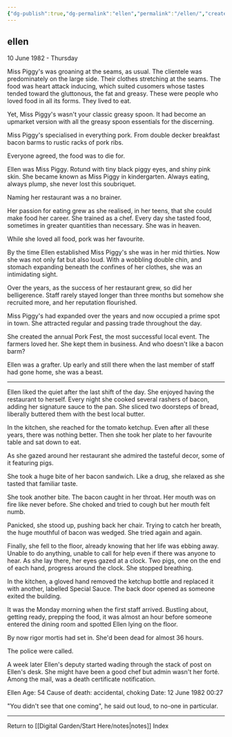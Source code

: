 ```yaml
---
{"dg-publish":true,"dg-permalink":"ellen","permalink":"/ellen/","created":"","updated":""}
---
```



## ellen

10 June 1982 - Thursday

Miss Piggy's was groaning at the seams, as usual. The clientele was predominately on the large side. Their clothes stretching at the seams. The food was heart attack inducing, which suited cusomers whose tastes tended toward the gluttonous, the fat and greasy. These were people who loved food in all its forms. They lived to eat. 

Yet, Miss Piggy's wasn't your classic greasy spoon. It had become an upmarket version with all the greasy spoon essentials for the discerning. 

Miss Piggy's specialised in everything pork. From double decker breakfast bacon barms to rustic racks of pork ribs. 

Everyone agreed, the food was to die for.

Ellen was Miss Piggy. Rotund with tiny black piggy eyes, and shiny pink skin. She became known as Miss Piggy in kindergarten. Always eating, always plump, she never lost this soubriquet.

Naming her restaurant was a no brainer.

Her passion for eating grew as she realised, in her teens, that she could make food her career. She trained as a chef. Every day she tasted food, sometimes in greater quantities than necessary. She was in heaven.

While she loved all food, pork was her favourite. 

By the time Ellen established Miss Piggy's she was in her mid thirties. Now she was not only fat but also loud. With a wobbling double chin, and stomach expanding beneath the confines of her clothes, she was an intimidating sight.

Over the years, as the success of her restaurant grew, so did her belligerence. Staff rarely stayed longer than three months but somehow she recruited more, and her reputation flourished.

Miss Piggy's had expanded over the years and now occupied a prime spot in town. She attracted regular and passing trade throughout the day. 

She created the annual Pork Fest, the most successful local event. The farmers loved her. She kept them in business. And who doesn't like a bacon barm? 

Ellen was a grafter. Up early and still there when the last member of staff had gone home, she was a beast.

---

Ellen liked the quiet after the last shift of the day. She enjoyed having the restaurant to herself. Every night she cooked several rashers of bacon, adding her signature sauce to the pan. She sliced two doorsteps of bread, liberally buttered them with the best local butter.

In the kitchen, she reached for the tomato ketchup. Even after all these years, there was nothing better. Then she took her plate to her favourite table and sat down to eat.

As she gazed around her restaurant she admired the tasteful decor, some of it featuring pigs.

She took a huge bite of her bacon sandwich. Like a drug, she relaxed as she tasted that familiar taste. 

She took another bite. The bacon caught in her throat. Her mouth was on fire like never before. She choked and tried to cough but her mouth felt numb. 

Panicked, she stood up, pushing back her chair. Trying to catch her breath, the huge mouthful of bacon was wedged. She tried again and again.

Finally, she fell to the floor, already knowing that her life was ebbing away. Unable to do anything, unable to call for help even if there was anyone to hear.  As she lay there, her eyes gazed at a clock. Two pigs, one on the end of each hand, progress around the clock. She stopped breathing.

In the kitchen, a gloved hand removed the ketchup bottle and replaced it with another, labelled Special Sauce. The back door opened as someone exited the building.

It was the Monday morning when the first staff arrived. Bustling about, getting ready, prepping the food, it was almost an hour before someone entered the dining room and spotted Ellen lying on the floor.

By now rigor mortis had set in. She'd been dead for almost 36 hours.

The police were called. 

A week later Ellen's deputy started wading through the stack of post on Ellen's desk. She might have been a good chef but admin wasn't her forté. Among the mail, was a death certificate notification.

Ellen 
Age: 54
Cause of death: accidental, choking
Date: 12 June 1982 00:27

"You didn't see that one coming", he said out loud, to no-one in particular.

---

Return to [[Digital Garden/Start Here/notes\|notes]] Index